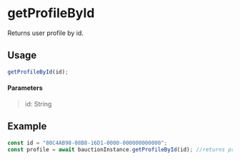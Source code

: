 # getProfileById

Returns user profile by id.

## Usage

```js
getProfileById(id);
```

#### Parameters

> id: String

## Example

```js
const id = "80C4AB98-08B8-16D1-0000-000000000000";
const profile = await bauctionInstance.getProfileById(id); //returns profile details.
```
